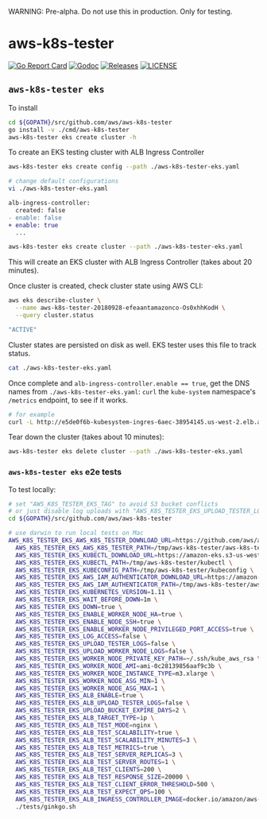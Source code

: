 

WARNING: Pre-alpha. Do not use this in production. Only for testing.


# aws-k8s-tester

[![Go Report Card](https://goreportcard.com/badge/github.com/aws/aws-k8s-tester)](https://goreportcard.com/report/github.com/aws/aws-k8s-tester)
[![Godoc](http://img.shields.io/badge/go-documentation-blue.svg?style=flat-square)](https://godoc.org/github.com/aws/aws-k8s-tester)
[![Releases](https://img.shields.io/github/release/aws/aws-k8s-tester/all.svg?style=flat-square)](https://github.com/aws/aws-k8s-tester/releases)
[![LICENSE](https://img.shields.io/github/license/aws/aws-k8s-tester.svg?style=flat-square)](https://github.com/aws/aws-k8s-tester/blob/master/LICENSE)

## `aws-k8s-tester eks`

To install

```bash
cd ${GOPATH}/src/github.com/aws/aws-k8s-tester
go install -v ./cmd/aws-k8s-tester
aws-k8s-tester eks create cluster -h
```

To create an EKS testing cluster with ALB Ingress Controller

```bash
aws-k8s-tester eks create config --path ./aws-k8s-tester-eks.yaml

# change default configurations
vi ./aws-k8s-tester-eks.yaml
```

```diff
alb-ingress-controller:
  created: false
- enable: false
+ enable: true
  ...
```

```bash
aws-k8s-tester eks create cluster --path ./aws-k8s-tester-eks.yaml
```

This will create an EKS cluster with ALB Ingress Controller (takes about 20 minutes).

Once cluster is created, check cluster state using AWS CLI:

```bash
aws eks describe-cluster \
  --name aws-k8s-tester-20180928-efeaantamazonco-Os0xhhKodH \
  --query cluster.status

"ACTIVE"
```

Cluster states are persisted on disk as well. EKS tester uses this file to track status.

```bash
cat ./aws-k8s-tester-eks.yaml
```

Once complete and `alb-ingress-controller.enable == true`, get the DNS names from `./aws-k8s-tester-eks.yaml`: `curl` the `kube-system` namespace's `/metrics` endpoint, to see if it works.

```bash
# for example
curl -L http://e5de0f6b-kubesystem-ingres-6aec-38954145.us-west-2.elb.amazonaws.com/metrics
```

Tear down the cluster (takes about 10 minutes):

```bash
aws-k8s-tester eks delete cluster --path ./aws-k8s-tester-eks.yaml
```

### `aws-k8s-tester eks` e2e tests

To test locally:

```bash
# set "AWS_K8S_TESTER_EKS_TAG" to avoid S3 bucket conflicts
# or just disable log uploads with "AWS_K8S_TESTER_EKS_UPLOAD_TESTER_LOGS=false"
cd ${GOPATH}/src/github.com/aws/aws-k8s-tester

# use darwin to run local tests on Mac
AWS_K8S_TESTER_EKS_AWS_K8S_TESTER_DOWNLOAD_URL=https://github.com/aws/aws-k8s-tester/releases/download/0.2.9/aws-k8s-tester-0.2.9-$(go env GOOS)-amd64 \
  AWS_K8S_TESTER_EKS_AWS_K8S_TESTER_PATH=/tmp/aws-k8s-tester/aws-k8s-tester \
  AWS_K8S_TESTER_EKS_KUBECTL_DOWNLOAD_URL=https://amazon-eks.s3-us-west-2.amazonaws.com/1.11.5/2018-12-06/bin/$(go env GOOS)/amd64/kubectl \
  AWS_K8S_TESTER_EKS_KUBECTL_PATH=/tmp/aws-k8s-tester/kubectl \
  AWS_K8S_TESTER_EKS_KUBECONFIG_PATH=/tmp/aws-k8s-tester/kubeconfig \
  AWS_K8S_TESTER_EKS_AWS_IAM_AUTHENTICATOR_DOWNLOAD_URL=https://amazon-eks.s3-us-west-2.amazonaws.com/1.11.5/2018-12-06/bin/$(go env GOOS)/amd64/aws-iam-authenticator \
  AWS_K8S_TESTER_EKS_AWS_IAM_AUTHENTICATOR_PATH=/tmp/aws-k8s-tester/aws-iam-authenticator \
  AWS_K8S_TESTER_EKS_KUBERNETES_VERSION=1.11 \
  AWS_K8S_TESTER_EKS_WAIT_BEFORE_DOWN=1m \
  AWS_K8S_TESTER_EKS_DOWN=true \
  AWS_K8S_TESTER_EKS_ENABLE_WORKER_NODE_HA=true \
  AWS_K8S_TESTER_EKS_ENABLE_NODE_SSH=true \
  AWS_K8S_TESTER_EKS_ENABLE_WORKER_NODE_PRIVILEGED_PORT_ACCESS=true \
  AWS_K8S_TESTER_EKS_LOG_ACCESS=false \
  AWS_K8S_TESTER_EKS_UPLOAD_TESTER_LOGS=false \
  AWS_K8S_TESTER_EKS_UPLOAD_WORKER_NODE_LOGS=false \
  AWS_K8S_TESTER_EKS_WORKER_NODE_PRIVATE_KEY_PATH=~/.ssh/kube_aws_rsa \
  AWS_K8S_TESTER_EKS_WORKER_NODE_AMI=ami-0c28139856aaf9c3b \
  AWS_K8S_TESTER_EKS_WORKER_NODE_INSTANCE_TYPE=m3.xlarge \
  AWS_K8S_TESTER_EKS_WORKER_NODE_ASG_MIN=1 \
  AWS_K8S_TESTER_EKS_WORKER_NODE_ASG_MAX=1 \
  AWS_K8S_TESTER_EKS_ALB_ENABLE=true \
  AWS_K8S_TESTER_EKS_ALB_UPLOAD_TESTER_LOGS=false \
  AWS_K8S_TESTER_EKS_UPLOAD_BUCKET_EXPIRE_DAYS=2 \
  AWS_K8S_TESTER_EKS_ALB_TARGET_TYPE=ip \
  AWS_K8S_TESTER_EKS_ALB_TEST_MODE=nginx \
  AWS_K8S_TESTER_EKS_ALB_TEST_SCALABILITY=true \
  AWS_K8S_TESTER_EKS_ALB_TEST_SCALABILITY_MINUTES=3 \
  AWS_K8S_TESTER_EKS_ALB_TEST_METRICS=true \
  AWS_K8S_TESTER_EKS_ALB_TEST_SERVER_REPLICAS=3 \
  AWS_K8S_TESTER_EKS_ALB_TEST_SERVER_ROUTES=1 \
  AWS_K8S_TESTER_EKS_ALB_TEST_CLIENTS=200 \
  AWS_K8S_TESTER_EKS_ALB_TEST_RESPONSE_SIZE=20000 \
  AWS_K8S_TESTER_EKS_ALB_TEST_CLIENT_ERROR_THRESHOLD=500 \
  AWS_K8S_TESTER_EKS_ALB_TEST_EXPECT_QPS=100 \
  AWS_K8S_TESTER_EKS_ALB_INGRESS_CONTROLLER_IMAGE=docker.io/amazon/aws-alb-ingress-controller:v1.1.1 \
  ./tests/ginkgo.sh
```
